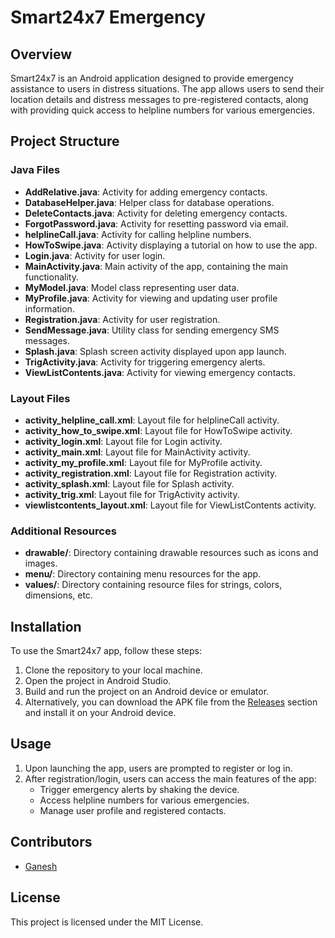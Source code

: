 # Smart24x7 Emergency

## Overview
Smart24x7 is an Android application designed to provide emergency assistance to users in distress situations. The app allows users to send their location details and distress messages to pre-registered contacts, along with providing quick access to helpline numbers for various emergencies.

## Project Structure

### Java Files

- **AddRelative.java**: Activity for adding emergency contacts.
- **DatabaseHelper.java**: Helper class for database operations.
- **DeleteContacts.java**: Activity for deleting emergency contacts.
- **ForgotPassword.java**: Activity for resetting password via email.
- **helplineCall.java**: Activity for calling helpline numbers.
- **HowToSwipe.java**: Activity displaying a tutorial on how to use the app.
- **Login.java**: Activity for user login.
- **MainActivity.java**: Main activity of the app, containing the main functionality.
- **MyModel.java**: Model class representing user data.
- **MyProfile.java**: Activity for viewing and updating user profile information.
- **Registration.java**: Activity for user registration.
- **SendMessage.java**: Utility class for sending emergency SMS messages.
- **Splash.java**: Splash screen activity displayed upon app launch.
- **TrigActivity.java**: Activity for triggering emergency alerts.
- **ViewListContents.java**: Activity for viewing emergency contacts.

### Layout Files

- **activity_helpline_call.xml**: Layout file for helplineCall activity.
- **activity_how_to_swipe.xml**: Layout file for HowToSwipe activity.
- **activity_login.xml**: Layout file for Login activity.
- **activity_main.xml**: Layout file for MainActivity activity.
- **activity_my_profile.xml**: Layout file for MyProfile activity.
- **activity_registration.xml**: Layout file for Registration activity.
- **activity_splash.xml**: Layout file for Splash activity.
- **activity_trig.xml**: Layout file for TrigActivity activity.
- **viewlistcontents_layout.xml**: Layout file for ViewListContents activity.

### Additional Resources

- **drawable/**: Directory containing drawable resources such as icons and images.
- **menu/**: Directory containing menu resources for the app.
- **values/**: Directory containing resource files for strings, colors, dimensions, etc.

## Installation
To use the Smart24x7 app, follow these steps:
1. Clone the repository to your local machine.
2. Open the project in Android Studio.
3. Build and run the project on an Android device or emulator.
4. Alternatively, you can download the APK file from the [Releases](https://github.com/ganeshch0209/Smart-24x7/releases/tag/v1.0.0) section
   and install it on your Android device.

## Usage
1. Upon launching the app, users are prompted to register or log in.
2. After registration/login, users can access the main features of the app:
   - Trigger emergency alerts by shaking the device.
   - Access helpline numbers for various emergencies.
   - Manage user profile and registered contacts.

## Contributors
- [Ganesh](https://github.com/ganeshch0209)

## License
This project is licensed under the MIT License.
